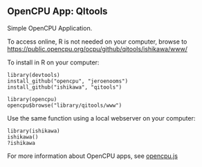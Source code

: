 OpenCPU App: QItools
---------------------

Simple OpenCPU Application. 

To access online, R is not needed on your computer, browse to https://public.opencpu.org/ocpu/github/qitools/ishikawa/www/

To install in R on your computer:

    library(devtools)
    install_github("opencpu", "jeroenooms")
    install_github("ishikawa", "qitools")

    library(opencpu)
    opencpu$browse("library/qitools/www")

Use the same function using a local webserver on your computer:

    library(ishikawa)
    ishikawa()
    ?ishikawa

For more information about OpenCPU apps, see [opencpu.js](https://github.com/jeroenooms/opencpu.js#readme)
